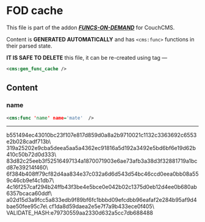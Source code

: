 # FOD cache

This file is part of the addon [***FUNCS-ON-DEMAND***](https://github.com/trendoman/Tweakus-Dilectus/tree/main/anton.cms@ya.ru__func-on-demand) for CouchCMS.

Content is **GENERATED AUTOMATICALLY** and has `<cms:func>` functions in their parsed state.

**IT IS SAFE TO DELETE** this file, it can be re-created using tag —

```xml
<cms:gen_func_cache />
```

## Content


### name

```xml
<cms:func 'name' name='mate'  />
```


---

b551494ec43010bc23f107e817d859d0a8a2b9710021c1132c3363692c6553e2b028cadf713b\ 319a25202e9cba5deea5aa5a4362ec91816a5d192a3492e5bd6bf6e19d62b410c50b72d0d333\ 83d82c25eeb3f52516497134a1870071903e6ae73afb3a38d3f32881719a1bcd87e39214f460\ 6f384b408ff79cf82d4aa834e37c032a6d6d543d54bc46ccd0eea0bb08a559c46cb9ef4c1db7\ 4c16f257caf294b24ffb43f3be4e5bce0e042b02c1375d0eb12d4ee0b680ab6357bcaca60ddf\ a02d15d3a9fcc5a833edb9f89bf6fc1bbbd09efcdbb96eafaf2e284b95af9d4bae50fee95c7e\ cf1da8d59daea2e5e7f7a9b433ece0f405\ 
VALIDATE_HASH:e79730559aa2330d632a5cc7db688488